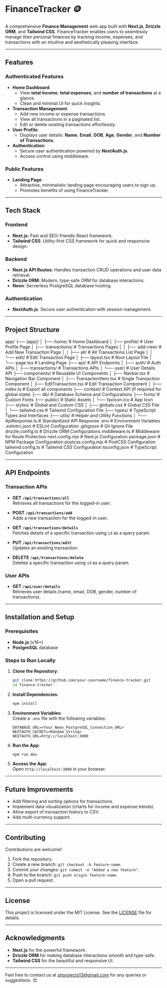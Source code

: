 # FinanceTracker 🪙

A comprehensive **Finance Management** web app built with **Next.js**, **Drizzle ORM**, and **Tailwind CSS**. FinanceTracker enables users to seamlessly manage their personal finances by tracking income, expenses, and transactions with an intuitive and aesthetically pleasing interface.

---

## **Features**

### **Authenticated Features**

- **Home Dashboard**:
  - View **total income**, **total expenses**, and **number of transactions** at a glance.
  - Clean and minimal UI for quick insights.
- **Transaction Management**:
  - Add new income or expense transactions.
  - View all transactions in a paginated list.
  - Edit or delete existing transactions effortlessly.
- **User Profile**:
  - Displays user details: **Name**, **Email**, **DOB**, **Age**, **Gender**, and **Number of Transactions**.
- **Authentication**:
  - Secure user authentication powered by **NextAuth.js**.
  - Access control using middleware.

### **Public Features**

- **Landing Page**:
  - Attractive, minimalistic landing page encouraging users to sign up.
  - Promotes benefits of using FinanceTracker.

---

## **Tech Stack**

### **Frontend**

- **Next.js**: Fast and SEO-friendly React framework.
- **Tailwind CSS**: Utility-first CSS framework for quick and responsive design.

### **Backend**

- **Next.js API Routes**: Handles transaction CRUD operations and user data retrieval.
- **Drizzle ORM**: Modern, type-safe ORM for database interactions.
- **Neon**: Serverless PostgreSQL database hosting.

### **Authentication**

- **NextAuth.js**: Secure user authentication with session management.

---

## **Project Structure**

app/
├── (app)/
│ ├── home/ # Home Dashboard
│ ├── profile/ # User Profile Page
│ ├── transactions/ # Transactions Pages
│ │ ├── add-new/ # Add New Transaction Page
│ │ ├── all/ # All Transactions List Page
│ │ └── edit/ # Edit Transaction Page
│ ├── layout.tsx # Root Layout File
│ └── page.tsx # Landing Page
├── api/ # API Endpoints
│ ├── auth/ # Auth APIs
│ ├── transactions/ # Transactions APIs
│ └── user/ # User Details API
├── components/ # Reusable UI Components
│ ├── Navbar.tsx # Navigation Bar Component
│ ├── TransactionItem.tsx # Single Transaction Component
│ ├── EditTransaction.tsx # Edit Transaction Component
│ ├── index.ts # Export all components
├── context/ # Context API (if required for global state)
├── db/ # Database Schema and Configurations
├── fonts/ # Custom Fonts
├── public/ # Static Assets
│ └── favicon.ico # App Icon
├── styles/ # Global and Custom CSS
│ ├── globals.css # Global CSS File
│ └── tailwind.css # Tailwind Configuration File
├── types/ # TypeScript Types and Interfaces
├── utils/ # Helper and Utility Functions
│ └── ApiResponse.ts # Standardized API Response
.env # Environment Variables
.eslintrc.json # ESLint Configuration
.gitignore # Git Ignore File
drizzle.config.ts # Drizzle ORM Configurations
middleware.ts # Middleware for Route Protection
next.config.mjs # Next.js Configuration
package.json # NPM Package Configuration
postcss.config.mjs # PostCSS Configuration
tailwind.config.ts # Tailwind CSS Configuration
tsconfig.json # TypeScript Configuration

---

## **API Endpoints**

### **Transaction APIs**

- **GET `/api/transactions/all`**  
  Retrieves all transactions for the logged-in user.
- **POST `/api/transactions/add`**  
  Adds a new transaction for the logged-in user.

- **GET `/api/transactions/details`**  
  Fetches details of a specific transaction using `id` as a query param.

- **PUT `/api/transactions/edit`**  
  Updates an existing transaction.

- **DELETE `/api/transactions/delete`**  
  Deletes a specific transaction using `id` as a query param.

### **User APIs**

- **GET `/api/user/details`**  
  Retrieves user details (name, email, DOB, gender, number of transactions).

---

## **Installation and Setup**

### Prerequisites

- **Node.js** (v16+)
- **PostgreSQL** database

### Steps to Run Locally

1. **Clone the Repository**:

   ```bash
   git clone https://github.com/your-username/finance-tracker.git
   cd finance-tracker
   ```

2. **Install Dependencies**:

   ```bash
   npm install
   ```

3. **Environment Variables**:  
   Create a `.env` file with the following variables:
   ```plaintext
   DATABASE_URL=<Your_Neon_PostgreSQL_Connection_URL>
   NEXTAUTH_SECRET=<Random_String>
   NEXTAUTH_URL=http://localhost:3000
   ```
4. **Run the App**:

   ```bash
   npm run dev
   ```

5. **Access the App**:  
   Open `http://localhost:3000` in your browser.

---

## **Future Improvements**

- Add filtering and sorting options for transactions.
- Implement data visualization (charts for income and expense trends).
- Allow export of transaction history to CSV.
- Add multi-currency support.

---

## **Contributing**

Contributions are welcome!

1. Fork the repository.
2. Create a new branch: `git checkout -b feature-name`.
3. Commit your changes: `git commit -m "Added a new feature"`.
4. Push to the branch: `git push origin feature-name`.
5. Open a pull request.

---

## **License**

This project is licensed under the MIT License. See the [LICENSE](LICENSE) file for details.

---

## **Acknowledgments**

- **Next.js** for the powerful framework.
- **Drizzle ORM** for making database interactions smooth and type-safe.
- **Tailwind CSS** for the beautiful and responsive UI.

---

Feel free to contact us at [shprojects13@gmail.com](mailto:shprojects13@gmail.com) for any queries or suggestions. 😊
